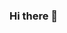 ### Hi there 👋

<!--
**selinulusay/selinulusay** is a ✨ _special_ ✨ repository because its `README.md` (this file) appears on your GitHub profile.

- ✨ Hi there! I am Selin Ulusay.
- 🔭 I’m a senior at Bilkent University Department of Mathematics. 
- 🌱 I’m currently learning Java.
